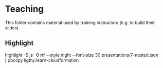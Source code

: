 # Teaching

This folder contains material used by training instructors (e.g. to build their slides).

## Highlight
highlight -S js -O rtf --style night --font-size 30 presentations/7-nested.json | pbcopy ligthy:learn-cloudformation
